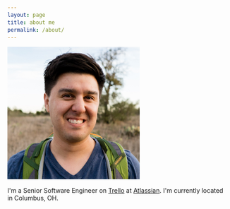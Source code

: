 ```yaml
---
layout: page
title: about me
permalink: /about/
---
```


<img src="/assets/images/austin-headshot-500.jpeg" width="300" height="300" class="left"/>

I'm a Senior Software Engineer on [Trello][trello] at [Atlassian][atlassian]. I'm currently located in Columbus, OH.

[<i class="fa fa-linkedin"></i>][linkedin] [<i class="fa fa-stack-overflow"></i>][stackoverflow]

[atlassian]: http://atlassian.com "Atlassian"
[trello]: http://trello.com/ "Trello"
[stackoverflow]:	http://stackoverflow.com/users/413254/loeschg	"stackoverflow"
[linkedin]: http://linkedin.com/in/gregloesch 	"LinkedIn"
